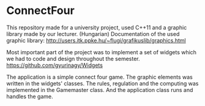 # ConnectFour

This repository made for a university project, used C++11 and a graphic library made by our lecturer. (Hungarian) Documentation of the used graphic library: http://users.itk.ppke.hu/~flugi/grafikuslib/graphics.html

Most important part of the project was to implement a set of widgets which we had to code and design throughout the semester.
https://github.com/gyurinagy/Widgets

The application is a simple connect four game.
The graphic elements was written in the widgets' classes. The rules, regulation and the computing was implemented in the Gamemaster class. And the application class runs and handles the game.
